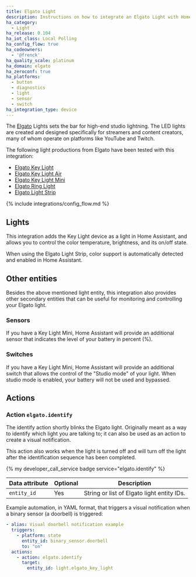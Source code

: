 ```yaml
---
title: Elgato Light
description: Instructions on how to integrate an Elgato Light with Home Assistant.
ha_category:
  - Light
ha_release: 0.104
ha_iot_class: Local Polling
ha_config_flow: true
ha_codeowners:
  - '@frenck'
ha_quality_scale: platinum
ha_domain: elgato
ha_zeroconf: true
ha_platforms:
  - button
  - diagnostics
  - light
  - sensor
  - switch
ha_integration_type: device
---
```


The [Elgato](https://www.elgato.com/) Lights sets the bar for high-end studio
lightning. The LED lights are created and designed specifically for streamers
and content creators, many of whom operate on platforms like YouTube and Twitch.

The following light productions from Elgato have been tested with this
integration:

- [Elgato Key Light](https://www.elgato.com/en/key-light)
- [Elgato Key Light Air](https://www.elgato.com/en/key-light-air)
- [Elgato Key Light Mini](https://www.elgato.com/en/key-light-mini)
- [Elgato Ring Light](https://www.elgato.com/en/ring-light)
- [Elgato Light Strip](https://www.elgato.com/en/light-strip)

{% include integrations/config_flow.md %}

## Lights

This integration adds the Key Light device as a light in Home Assistant, and
allows you to control the color temperature, brightness, and its on/off state.

When using the Elgato Light Strip, color support is automatically detected
and enabled in Home Assistant.

## Other entities

Besides the above mentioned light entity, this integration also provides other
secondary entities that can be useful for monitoring and controlling your
Elgato light.

### Sensors

If you have a Key Light Mini, Home Assistant will provide an additional
sensor that indicates the level of your battery in percent (%).

### Switches

If you have a Key Light Mini, Home Assistant will provide an additional
switch that allows the control of the "Studio mode" of your light. When
studio mode is enabled, your battery will not be used and bypassed.

## Actions

### Action `elgato.identify`

The identify action shortly blinks the Elgato light. Originally meant as
a way to identify which light you are talking to; it can also be used as
an action to create a visual notification.

This action also works when the light is turned off and will turn off the
light after the identification sequence has been completed.

{% my developer_call_service badge service="elgato.identify" %}

| Data attribute | Optional | Description |
| ---------------------- | -------- | ----------- |
| `entity_id` | Yes | String or list of Elgato light entity IDs.

Example automation, in YAML format, that triggers a visual notification when
a binary sensor (a doorbell) is triggered:

```yaml
- alias: Visual doorbell notification example
  triggers:
    - platform: state
      entity_id: binary_sensor.doorbell
      to: "on"
  actions:
    - action: elgato.identify
      target:
        entity_id: light.elgato_key_light
```
